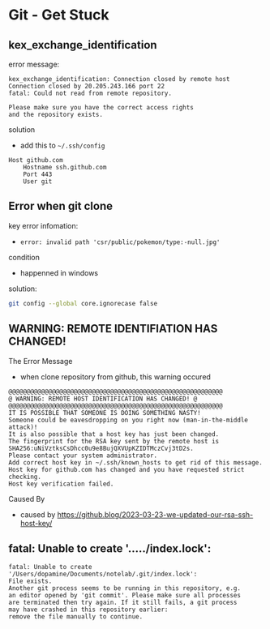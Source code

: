 # Git - Get Stuck

## kex_exchange_identification

error message:

```
kex_exchange_identification: Connection closed by remote host
Connection closed by 20.205.243.166 port 22
fatal: Could not read from remote repository.

Please make sure you have the correct access rights
and the repository exists.
```

solution

- add this to `~/.ssh/config`

```
Host github.com
    Hostname ssh.github.com
    Port 443
    User git
```

## Error when git clone

key error infomation:

- `error: invalid path 'csr/public/pokemon/type:-null.jpg'`

condition

- happenned in windows

solution:

```sh
git config --global core.ignorecase false
```

## WARNING: REMOTE IDENTIFIATION HAS CHANGED!

The Error Message

- when clone repository from github, this warning occured

```
@@@@@@@@@@@@@@@@@@@@@@@@@@@@@@@@@@@@@@@@@@@@@@@@@@@@@@@@@@@
@ WARNING: REMOTE HOST IDENTIFICATION HAS CHANGED! @
@@@@@@@@@@@@@@@@@@@@@@@@@@@@@@@@@@@@@@@@@@@@@@@@@@@@@@@@@@@
IT IS POSSIBLE THAT SOMEONE IS DOING SOMETHING NASTY!
Someone could be eavesdropping on you right now (man-in-the-middle attack)!
It is also possible that a host key has just been changed.
The fingerprint for the RSA key sent by the remote host is
SHA256:uNiVztksCsDhcc0u9e8BujQXVUpKZIDTMczCvj3tD2s.
Please contact your system administrator.
Add correct host key in ~/.ssh/known_hosts to get rid of this message.
Host key for github.com has changed and you have requested strict checking.
Host key verification failed.
```

Caused By

- caused by https://github.blog/2023-03-23-we-updated-our-rsa-ssh-host-key/

## fatal: Unable to create '...../index.lock':

```
fatal: Unable to create '/Users/dopamine/Documents/notelab/.git/index.lock':
File exists.
Another git process seems to be running in this repository, e.g.
an editor opened by 'git commit'. Please make sure all processes
are terminated then try again. If it still fails, a git process 
may have crashed in this repository earlier:                    
remove the file manually to continue.
```
